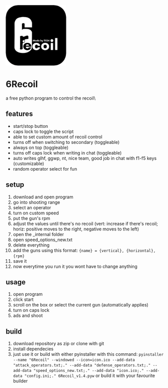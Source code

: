 <img src="/6Recoil.png?raw=true" width="192" />

# 6Recoil
a free python program to control the recoil\

## features
- start/stop button
- caps lock to toggle the script
- able to set custom amount of recoil control
- turns off when switching to secondary (toggleable)
- always on top (toggleable)
- turns off caps lock when writing in chat (toggleable)
- auto writes glhf, ggwp, nt, nice team, good job in chat with f1-f5 keys (customizable)
- random operator select for fun

## setup
1. download and open program
2. go into shooting range
3. select an operator
4. turn on custom speed
5. put the gun's rpm
6. adjust the values until there's no recoil (vert: increase if there's recoil; horiz: positive moves to the right, negative moves to the left)
7. open the _internal folder
8. open speed_options_new.txt
9. delete everything
10. add the guns using this format: `{name} = {vertical}, {horizontal}, {rpm}`
12. save it
13. now everytime you run it you wont have to change anything

## usage
1. open program
2. click start
3. scroll on the box or select the current gun (automatically applies)
4. turn on caps lock
5. ads and shoot

## build
1. download repository as zip or clone with git
2. install dependecies
3. just use it or build with either pyinstaller with this command: `pyinstaller --name "6Recoil" --windowed --icon=icon.ico --add-data "attack_operators.txt;." --add-data "defense_operators.txt;." --add-data "speed_options_new.txt;." --add-data "icon.ico;." --add-data "config.ini;." 6Recoil_v1.4.pyw` or build it with your favourite builder
